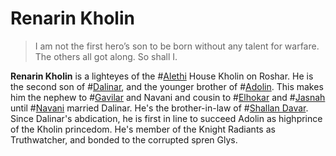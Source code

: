 # Renarin Kholin

> I am not the first hero’s son to be born without any talent for warfare. The others all got along. So shall I.

**Renarin Kholin** is a lighteyes of the #[Alethi](locations/alethkar) House Kholin on Roshar. He is the second son of #[Dalinar](characters/dalinar), and the younger brother of #[Adolin](characters/adolin). This makes him the nephew to #[Gavilar](characters/gavilar) and Navani and cousin to #[Elhokar](characters/elhokar) and #[Jasnah](characters/jasnah) until #[Navani](characters/navani) married Dalinar. He's the brother-in-law of #[Shallan Davar](characters/shallan). Since Dalinar's abdication, he is first in line to succeed Adolin as highprince of the Kholin princedom. He's member of the Knight Radiants as Truthwatcher, and bonded to the corrupted spren Glys.
